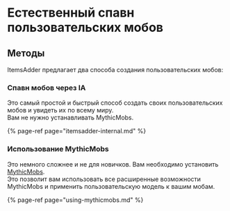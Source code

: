 # Естественный спавн пользовательских мобов

## Методы

ItemsAdder предлагает два способа создания пользовательских мобов:

### Спавн мобов через IA

Это самый простой и быстрый способ создать своих пользовательских мобов и увидеть их по всему миру.  
Вам не нужно устанавливать MythicMobs.

{% page-ref page="itemsadder-internal.md" %}

### Использование MythicMobs

Это немного сложнее и не для новичков. Вам необходимо установить [MythicMobs](https://www.spigotmc.org/resources/%E2%9A%94-mythicmobs-free-version-%E2%96%BAthe-1-custom-mob-creator%E2%97%84.5702/).  
Это позволит вам использовать все расширенные возможности MythicMobs и применить пользовательскую модель к вашим мобам.

{% page-ref page="using-mythicmobs.md" %}



